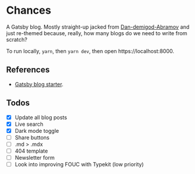 # Chances

A Gatsby blog. Mostly straight-up jacked from [Dan-demigod-Abramov](https://github.com/gaearon/overreacted.io) and just re-themed because, really, how many blogs do we need to write from scratch?

To run locally, `yarn`, then `yarn dev`, then open https://localhost:8000.

## References
- [Gatsby blog starter](https://github.com/gatsbyjs/gatsby-starter-blog).

## Todos
- [x] Update all blog posts
- [x] Live search
- [x] Dark mode toggle
- [ ] Share buttons
- [ ] .md > .mdx
- [ ] 404 template
- [ ] Newsletter form
- [ ] Look into improving FOUC with Typekit (low priority)

